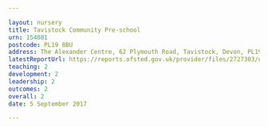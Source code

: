 ```yaml
---

layout: nursery
title: Tavistock Community Pre-school
urn: 154081
postcode: PL19 8BU
address: The Alexander Centre, 62 Plymouth Road, Tavistock, Devon, PL19 8BU
latestReportUrl: https://reports.ofsted.gov.uk/provider/files/2727303/urn/154081.pdf
teaching: 2
development: 2
leadership: 2
outcomes: 2
overall: 2
date: 5 September 2017

---
```

